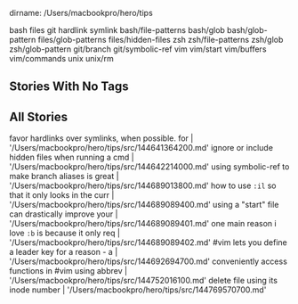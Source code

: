 dirname: /Users/macbookpro/hero/tips

bash files git hardlink symlink bash/file-patterns bash/glob bash/glob-pattern files/glob-patterns files/hidden-files zsh zsh/file-patterns zsh/glob zsh/glob-pattern git/branch git/symbolic-ref vim vim/start vim/buffers vim/commands unix unix/rm 

 Stories With No Tags
----------------------



All Stories
-----------

  favor hardlinks over symlinks, when possible.  for | '/Users/macbookpro/hero/tips/src/144641364200.md'
  ignore or include hidden files when running a cmd  | '/Users/macbookpro/hero/tips/src/144642214000.md'
  using symbolic-ref to make branch aliases is great | '/Users/macbookpro/hero/tips/src/144689013800.md'
  how to use `:il` so that it only looks in the curr | '/Users/macbookpro/hero/tips/src/144689089400.md'
  using a "start" file can drastically improve your  | '/Users/macbookpro/hero/tips/src/144689089401.md'
  one main reason i love `:b` is because it only req | '/Users/macbookpro/hero/tips/src/144689089402.md'
  #vim lets you define a leader key for a reason - a | '/Users/macbookpro/hero/tips/src/144692694700.md'
  conveniently access functions in #vim using abbrev | '/Users/macbookpro/hero/tips/src/144752016100.md'
  delete file using its inode number                 | '/Users/macbookpro/hero/tips/src/144769570700.md'

